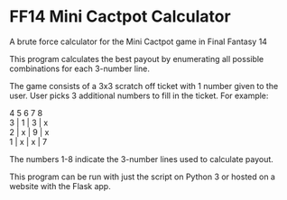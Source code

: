 # FF14 Mini Cactpot Calculator
A brute force calculator for the Mini Cactpot game in Final Fantasy 14

This program calculates the best payout by enumerating
all possible combinations for each 3-number line.

The game consists of a 3x3 scratch off ticket with 1 number given to the user.
User picks 3 additional numbers to fill in the ticket. For example:

4   5   6   7  8  
3 | 1 | 3 | x  
2 | x | 9 | x  
1 | x | x | 7

The numbers 1-8 indicate the 3-number lines used to calculate payout.

This program can be run with just the script on
Python 3 or hosted on a website with the Flask app.
